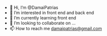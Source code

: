 - 👋 Hi, I’m @DamaiPatrias
- 👀 I’m interested in front end and back end
- 🌱 I’m currently learning front end
- 💞️ I’m looking to collaborate on ...
- 📫 How to reach me damaipatrias@gmail.com

<!---
DamaiPatrias/DamaiPatrias is a ✨ special ✨ repository because its `README.md` (this file) appears on your GitHub profile.
You can click the Preview link to take a look at your changes.
--->
